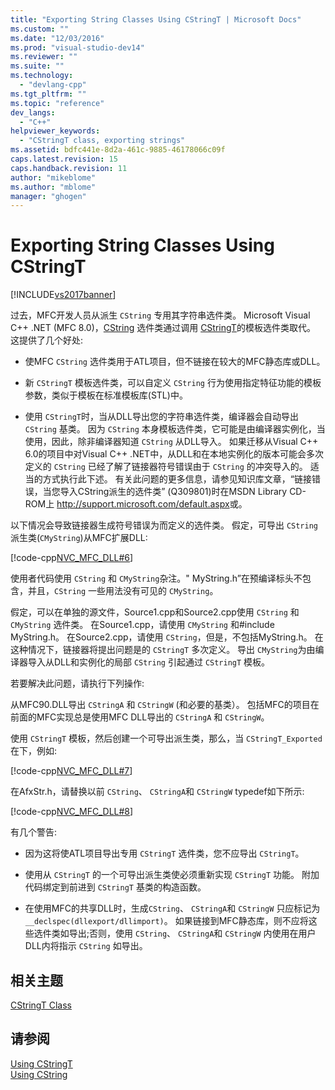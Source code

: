 ```yaml
---
title: "Exporting String Classes Using CStringT | Microsoft Docs"
ms.custom: ""
ms.date: "12/03/2016"
ms.prod: "visual-studio-dev14"
ms.reviewer: ""
ms.suite: ""
ms.technology: 
  - "devlang-cpp"
ms.tgt_pltfrm: ""
ms.topic: "reference"
dev_langs: 
  - "C++"
helpviewer_keywords: 
  - "CStringT class, exporting strings"
ms.assetid: bdfc441e-8d2a-461c-9885-46178066c09f
caps.latest.revision: 15
caps.handback.revision: 11
author: "mikeblome"
ms.author: "mblome"
manager: "ghogen"
---
```

# Exporting String Classes Using CStringT
[!INCLUDE[vs2017banner](../assembler/inline/includes/vs2017banner.md)]

过去，MFC开发人员从派生 `CString` 专用其字符串选件类。  Microsoft Visual C\+\+ .NET \(MFC 8.0\)，[CString](../atl-mfc-shared/using-cstring.md) 选件类通过调用 [CStringT](../atl-mfc-shared/reference/cstringt-class.md)的模板选件类取代。  这提供了几个好处:  
  
-   使MFC `CString` 选件类用于ATL项目，但不链接在较大的MFC静态库或DLL。  
  
-   新 `CStringT` 模板选件类，可以自定义 `CString` 行为使用指定特征功能的模板参数，类似于模板在标准模板库\(STL\)中。  
  
-   使用 `CStringT`时，当从DLL导出您的字符串选件类，编译器会自动导出 `CString` 基类。  因为 `CString` 本身模板选件类，它可能是由编译器实例化，当使用，因此，除非编译器知道 `CString` 从DLL导入。  如果迁移从Visual C\+\+ 6.0的项目中对Visual C\+\+ .NET中，从DLL和在本地实例化的版本可能会多次定义的 `CString` 已经了解了链接器符号错误由于 `CString` 的冲突导入的。  适当的方式执行此下述。  有关此问题的更多信息，请参见知识库文章，“链接错误，当您导入CString派生的选件类” \(Q309801\)时在MSDN Library CD\-ROM上 [http:\/\/support.microsoft.com\/default.aspx](http://support.microsoft.com/default.aspx)或。  
  
 以下情况会导致链接器生成符号错误为而定义的选件类。  假定，可导出 `CString`派生类\(`CMyString`\)从MFC扩展DLL:  
  
 [!code-cpp[NVC_MFC_DLL#6](../atl-mfc-shared/codesnippet/CPP/exporting-string-classes-using-cstringt_1.cpp)]  
  
 使用者代码使用 `CString` 和 `CMyString`杂注。"  MyString.h”在预编译标头不包含，并且，`CString` 一些用法没有可见的 `CMyString`。  
  
 假定，可以在单独的源文件，Source1.cpp和Source2.cpp使用 `CString` 和 `CMyString` 选件类。  在Source1.cpp，请使用 `CMyString` 和\#include MyString.h。  在Source2.cpp，请使用 `CString`，但是，不包括MyString.h。  在这种情况下，链接器将提出问题是的 `CStringT` 多次定义。  导出 `CMyString`为由编译器导入从DLL和实例化的局部 `CString` 引起通过 `CStringT` 模板。  
  
 若要解决此问题，请执行下列操作:  
  
 从MFC90.DLL导出 `CStringA` 和 `CStringW` \(和必要的基类）。  包括MFC的项目在前面的MFC实现总是使用MFC DLL导出的 `CStringA` 和 `CStringW`。  
  
 使用 `CStringT` 模板，然后创建一个可导出派生类，那么，当 `CStringT_Exported` 在下，例如:  
  
 [!code-cpp[NVC_MFC_DLL#7](../atl-mfc-shared/codesnippet/CPP/exporting-string-classes-using-cstringt_2.cpp)]  
  
 在AfxStr.h，请替换以前 `CString`、 `CStringA`和 `CStringW` typedef如下所示:  
  
 [!code-cpp[NVC_MFC_DLL#8](../atl-mfc-shared/codesnippet/CPP/exporting-string-classes-using-cstringt_3.cpp)]  
  
 有几个警告:  
  
-   因为这将使ATL项目导出专用 `CStringT` 选件类，您不应导出 `CStringT`。  
  
-   使用从 `CStringT` 的一个可导出派生类使必须重新实现 `CStringT` 功能。  附加代码绑定到前进到 `CStringT` 基类的构造函数。  
  
-   在使用MFC的共享DLL时，生成`CString`、 `CStringA`和 `CStringW` 只应标记为 `__declspec(dllexport/dllimport)`。  如果链接到MFC静态库，则不应将这些选件类如导出;否则，使用 `CString`、 `CStringA`和 `CStringW` 内使用在用户DLL内将指示 `CString` 如导出。  
  
## 相关主题  
 [CStringT Class](../atl-mfc-shared/reference/cstringt-class.md)  
  
## 请参阅  
 [Using CStringT](../atl-mfc-shared/using-cstringt.md)   
 [Using CString](../atl-mfc-shared/using-cstring.md)